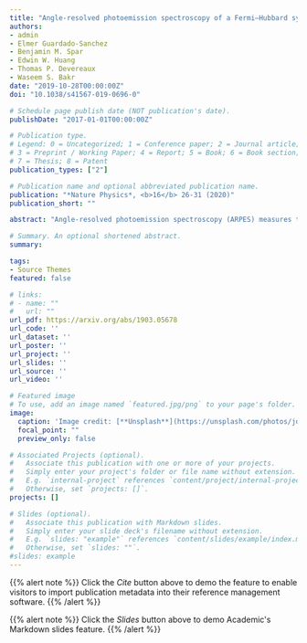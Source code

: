 ```yaml
---
title: "Angle-resolved photoemission spectroscopy of a Fermi–Hubbard system"
authors:
- admin
- Elmer Guardado-Sanchez
- Benjamin M. Spar
- Edwin W. Huang
- Thomas P. Devereaux
- Waseem S. Bakr
date: "2019-10-28T00:00:00Z"
doi: "10.1038/s41567-019-0696-0"

# Schedule page publish date (NOT publication's date).
publishDate: "2017-01-01T00:00:00Z"

# Publication type.
# Legend: 0 = Uncategorized; 1 = Conference paper; 2 = Journal article;
# 3 = Preprint / Working Paper; 4 = Report; 5 = Book; 6 = Book section;
# 7 = Thesis; 8 = Patent
publication_types: ["2"]

# Publication name and optional abbreviated publication name.
publication: "*Nature Physics*, <b>16</b> 26-31 (2020)"
publication_short: ""

abstract: "Angle-resolved photoemission spectroscopy (ARPES) measures the single-particle excitations of a many-body quantum system with energy and momentum resolution, providing detailed information about strongly interacting materials. ARPES directly probes fermion pairing, and hence is a natural technique to study the development of superconductivity in systems ranging from high-temperature superconductors to unitary Fermi gases. In these systems, a remnant gap-like feature persists in the normal state. Developing a quantitative understanding of these so-called pseudogap regimes may elucidate details about the pairing mechanisms that lead to superconductivity, but this is difficult in real materials partly because the microscopic Hamiltonian is not known. Here, we report on the development of ARPES to study strongly interacting fermions in an optical lattice using a quantum gas microscope. We benchmark the technique by measuring the occupied single-particle spectral function of an attractive Fermi–Hubbard system across the BCS–BEC crossover and comparing the results to those of quantum Monte Carlo calculations. We find evidence for a pseudogap that opens well above the expected critical temperature for superfluidity. This technique may also be applied to the doped repulsive Hubbard model, which is expected to exhibit a pseudogap at temperatures close to those achieved in recent experiments."

# Summary. An optional shortened abstract.
summary:

tags:
- Source Themes
featured: false

# links:
# - name: ""
#   url: ""
url_pdf: https://arxiv.org/abs/1903.05678
url_code: ''
url_dataset: ''
url_poster: ''
url_project: ''
url_slides: ''
url_source: ''
url_video: ''

# Featured image
# To use, add an image named `featured.jpg/png` to your page's folder. 
image:
  caption: 'Image credit: [**Unsplash**](https://unsplash.com/photos/jdD8gXaTZsc)'
  focal_point: ""
  preview_only: false

# Associated Projects (optional).
#   Associate this publication with one or more of your projects.
#   Simply enter your project's folder or file name without extension.
#   E.g. `internal-project` references `content/project/internal-project/index.md`.
#   Otherwise, set `projects: []`.
projects: []

# Slides (optional).
#   Associate this publication with Markdown slides.
#   Simply enter your slide deck's filename without extension.
#   E.g. `slides: "example"` references `content/slides/example/index.md`.
#   Otherwise, set `slides: ""`.
#slides: example
---
```


{{% alert note %}}
Click the *Cite* button above to demo the feature to enable visitors to import publication metadata into their reference management software.
{{% /alert %}}

{{% alert note %}}
Click the *Slides* button above to demo Academic's Markdown slides feature.
{{% /alert %}}

